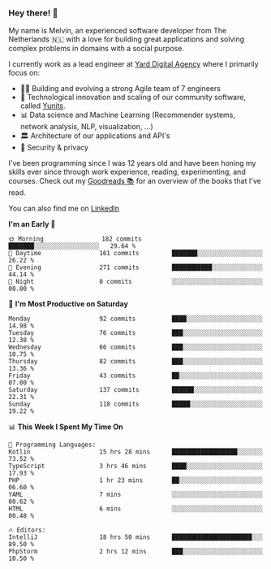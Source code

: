 ### Hey there! 👋

My name is Melvin, an experienced software developer from The Netherlands 🇳🇱 with a love for building great applications and solving complex problems in domains with a social purpose. 

I currently work as a lead engineer at [Yard Digital Agency](https://github.com/yardinternet) where I primarily focus on:

* 👏🏼 Building and evolving a strong Agile team of 7 engineers
* 🚀 Technological innovation and scaling of our community software, called [Yunits](https://www.yunits.com/).
* 📊 Data science and Machine Learning (Recommender systems, network analysis, NLP, visualization, ...)
* 🏛 Architecture of our applications and API's
* 🔐 Security & privacy

I've been programming since I was 12 years old and have been honing my skills ever since through work experience, reading, experimenting, and courses.
Check out my [Goodreads 📚](https://goodreads.com/melvinkoopmans) for an overview of the books that I've read. 

You can also find me on [LinkedIn](https://www.linkedin.com/in/melvinkoopmans)

<!--START_SECTION:waka-->
**I'm an Early 🐤** 

```text
🌞 Morning                182 commits         ███████░░░░░░░░░░░░░░░░░░   29.64 % 
🌆 Daytime                161 commits         ███████░░░░░░░░░░░░░░░░░░   26.22 % 
🌃 Evening                271 commits         ███████████░░░░░░░░░░░░░░   44.14 % 
🌙 Night                  0 commits           ░░░░░░░░░░░░░░░░░░░░░░░░░   00.00 % 
```
📅 **I'm Most Productive on Saturday** 

```text
Monday                   92 commits          ████░░░░░░░░░░░░░░░░░░░░░   14.98 % 
Tuesday                  76 commits          ███░░░░░░░░░░░░░░░░░░░░░░   12.38 % 
Wednesday                66 commits          ███░░░░░░░░░░░░░░░░░░░░░░   10.75 % 
Thursday                 82 commits          ███░░░░░░░░░░░░░░░░░░░░░░   13.36 % 
Friday                   43 commits          ██░░░░░░░░░░░░░░░░░░░░░░░   07.00 % 
Saturday                 137 commits         ██████░░░░░░░░░░░░░░░░░░░   22.31 % 
Sunday                   118 commits         █████░░░░░░░░░░░░░░░░░░░░   19.22 % 
```


📊 **This Week I Spent My Time On** 

```text
💬 Programming Languages: 
Kotlin                   15 hrs 28 mins      ██████████████████░░░░░░░   73.52 % 
TypeScript               3 hrs 46 mins       ████░░░░░░░░░░░░░░░░░░░░░   17.93 % 
PHP                      1 hr 23 mins        ██░░░░░░░░░░░░░░░░░░░░░░░   06.60 % 
YAML                     7 mins              ░░░░░░░░░░░░░░░░░░░░░░░░░   00.62 % 
HTML                     6 mins              ░░░░░░░░░░░░░░░░░░░░░░░░░   00.48 % 

🔥 Editors: 
IntelliJ                 18 hrs 50 mins      ██████████████████████░░░   89.50 % 
PhpStorm                 2 hrs 12 mins       ███░░░░░░░░░░░░░░░░░░░░░░   10.50 % 
```


<!--END_SECTION:waka-->
